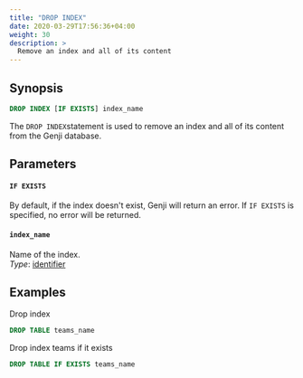 ```yaml
---
title: "DROP INDEX"
date: 2020-03-29T17:56:36+04:00
weight: 30
description: >
  Remove an index and all of its content
---
```


## Synopsis

```sql
DROP INDEX [IF EXISTS] index_name
```

The `DROP INDEX`statement is used to remove an index and all of its content from the Genji database.

## Parameters

#### `IF EXISTS`

By default, if the index doesn't exist, Genji will return an error. If `IF EXISTS` is specified, no error will be returned.

#### `index_name` 

Name of the index.  
_Type_: [identifier](../../sql-syntax/lexical-structure.md#identifiers)

## Examples

Drop index

```sql
DROP TABLE teams_name
```

Drop index teams if it exists

```sql
DROP TABLE IF EXISTS teams_name
```

